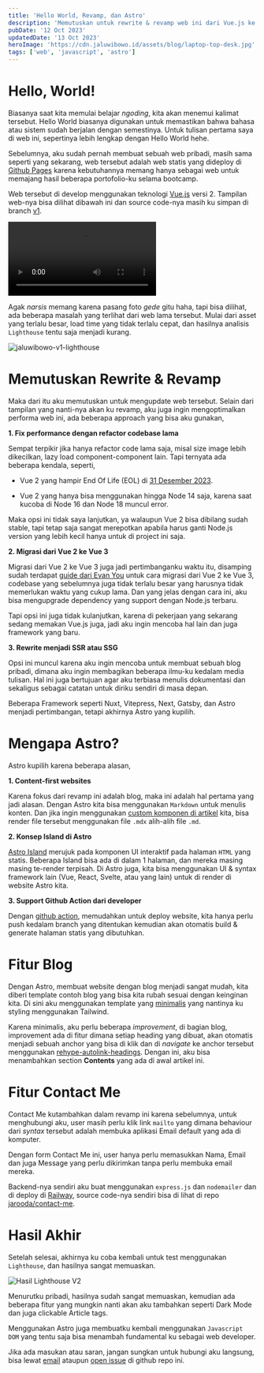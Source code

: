 ```yaml
---
title: 'Hello World, Revamp, dan Astro'
description: 'Memutuskan untuk rewrite & revamp web ini dari Vue.js ke Astro dan menambahkan fitur blog.'
pubDate: '12 Oct 2023'
updatedDate: '13 Oct 2023'
heroImage: 'https://cdn.jaluwibowo.id/assets/blog/laptop-top-desk.jpg'
tags: ['web', 'javascript', 'astro']
---
```


# Hello, World!

Biasanya saat kita memulai belajar *ngoding*, kita akan menemui kalimat tersebut. Hello World biasanya digunakan untuk memastikan bahwa bahasa atau sistem sudah berjalan dengan semestinya. Untuk tulisan pertama saya di web ini, sepertinya lebih lengkap dengan Hello World hehe.

Sebelumnya, aku sudah pernah membuat sebuah web pribadi, masih sama seperti yang sekarang, web tersebut adalah web statis yang dideploy di [Github Pages](https://pages.github.com/) karena kebutuhannya memang hanya sebagai web untuk memajang hasil beberapa portofolio-ku selama bootcamp.

Web tersebut di develop menggunakan teknologi [Vue.js](https://vuejs.org/) versi 2. Tampilan web-nya bisa dilihat dibawah ini dan source code-nya masih ku simpan di branch [v1](https://github.com/jarooda/jarooda.github.io/tree/v1).

<div class=" flex justify-center mb-4">
  <video src="https://cdn.jaluwibowo.id/assets/blog/jaluwibowo-v1.mp4" controls="controls" class=" w-128">
  </video>
</div>

Agak *narsis* memang karena pasang foto *gede* gitu haha, tapi bisa dilihat, ada beberapa masalah yang terlihat dari web lama tersebut. Mulai dari asset yang terlalu besar, load time yang tidak terlalu cepat, dan hasilnya analisis `Lighthouse` tentu saja menjadi kurang.

![jaluwibowo-v1-lighthouse](https://cdn.jaluwibowo.id/assets/blog/jaluwibowo-v1-lighthouse.png)

# Memutuskan Rewrite & Revamp

Maka dari itu aku memutuskan untuk mengupdate web tersebut. Selain dari tampilan yang nanti-nya akan ku revamp, aku juga ingin mengoptimalkan performa web ini, ada beberapa approach yang bisa aku gunakan,

**1. Fix performance dengan refactor codebase lama**

Sempat terpikir jika hanya refactor code lama saja, misal size image lebih dikecilkan, lazy load component-component lain. Tapi ternyata ada beberapa kendala, seperti,

- Vue 2 yang hampir End Of Life (EOL) di [31 Desember 2023](https://v2.vuejs.org/lts/).

- Vue 2 yang hanya bisa menggunakan hingga Node 14 saja, karena saat kucoba di Node 16 dan Node 18 muncul error.

Maka opsi ini tidak saya lanjutkan, ya walaupun Vue 2 bisa dibilang sudah stable, tapi tetap saja sangat merepotkan apabila harus ganti Node.js version yang lebih kecil hanya untuk di project ini saja.

**2. Migrasi dari Vue 2 ke Vue 3**

Migrasi dari Vue 2 ke Vue 3 juga jadi pertimbanganku waktu itu, disamping sudah terdapat [guide dari Evan You](https://github.com/vuejs/vue-hackernews-2.0/compare/migration) untuk cara migrasi dari Vue 2 ke Vue 3, codebase yang sebelumnya juga tidak terlalu besar yang harusnya tidak memerlukan waktu yang cukup lama. Dan yang jelas dengan cara ini, aku bisa mengupgrade dependency yang support dengan Node.js terbaru.

Tapi opsi ini juga tidak kulanjutkan, karena di pekerjaan yang sekarang sedang memakan Vue.js juga, jadi aku ingin mencoba hal lain dan juga framework yang baru.

**3. Rewrite menjadi SSR atau SSG**

Opsi ini muncul karena aku ingin mencoba untuk membuat sebuah blog pribadi, dimana aku ingin membagikan beberapa ilmu-ku kedalam media tulisan. Hal ini juga bertujuan agar aku terbiasa menulis dokumentasi dan sekaligus sebagai catatan untuk diriku sendiri di masa depan.

Beberapa Framework seperti Nuxt, Vitepress, Next, Gatsby, dan Astro menjadi pertimbangan, tetapi akhirnya Astro yang kupilih.

# Mengapa Astro?

Astro kupilih karena beberapa alasan,

**1. Content-first websites**

Karena fokus dari revamp ini adalah blog, maka ini adalah hal pertama yang jadi alasan. Dengan Astro kita bisa menggunakan `Markdown` untuk menulis konten. Dan jika ingin menggunakan [custom komponen di artikel](https://docs.astro.build/en/guides/markdown-content/#using-components-in-mdx) kita, bisa render file tersebut menggunakan file `.mdx` alih-alih file `.md`.

**2. Konsep Island di Astro**

[Astro Island](https://docs.astro.build/en/concepts/islands/) merujuk pada komponen UI interaktif pada halaman `HTML` yang statis. Beberapa Island bisa ada di dalam 1 halaman, dan mereka masing masing te-render terpisah. Di Astro juga, kita bisa menggunakan UI & syntax framework lain (Vue, React, Svelte, atau yang lain) untuk di render di website Astro kita.

**3. Support Github Action dari developer**

Dengan [github action](https://docs.astro.build/en/guides/deploy/github/), memudahkan untuk deploy website, kita hanya perlu push kedalam branch yang ditentukan kemudian akan otomatis build & generate halaman statis yang dibutuhkan.

# Fitur Blog

Dengan Astro, membuat website dengan blog menjadi sangat mudah, kita diberi template contoh blog yang bisa kita rubah sesuai dengan keinginan kita. Di sini aku menggunakan template yang [minimalis](https://github.com/withastro/astro/tree/latest/examples/blog) yang nantinya ku styling menggunakan Tailwind.

Karena minimalis, aku perlu beberapa *improvement*, di bagian blog, improvement ada di fitur dimana setiap heading yang dibuat, akan otomatis menjadi sebuah anchor yang bisa di klik dan di *navigate* ke anchor tersebut menggunakan [rehype-autolink-headings](https://github.com/rehypejs/rehype-autolink-headings). Dengan ini, aku bisa menambahkan section **Contents** yang ada di awal artikel ini.

# Fitur Contact Me

Contact Me kutambahkan dalam revamp ini karena sebelumnya, untuk menghubungi aku, user masih perlu klik link `mailto` yang dimana behaviour dari *syntax* tersebut adalah membuka aplikasi Email default yang ada di komputer.

Dengan form Contact Me ini, user hanya perlu memasukkan Nama, Email dan juga Message yang perlu dikirimkan tanpa perlu membuka email mereka.

Backend-nya sendiri aku buat menggunakan `express.js` dan `nodemailer` dan di deploy di [Railway](https://railway.app/), source code-nya sendiri bisa di lihat di repo [jarooda/contact-me](https://github.com/jarooda/contact-me).

# Hasil Akhir

Setelah selesai, akhirnya ku coba kembali untuk test menggunakan `Lighthouse`, dan hasilnya sangat memuaskan.

![Hasil Lighthouse V2](https://cdn.jaluwibowo.id/assets/blog/jaluwibowo-v2-lighthouse.png)

Menurutku pribadi, hasilnya sudah sangat memuaskan, kemudian ada beberapa fitur yang mungkin nanti akan aku tambahkan seperti Dark Mode dan juga clickable Article tags.

Menggunakan Astro juga membuatku kembali menggunakan `Javascript DOM` yang tentu saja bisa menambah fundamental ku sebagai web developer.

Jika ada masukan atau saran, jangan sungkan untuk hubungi aku langsung, bisa lewat [email](https://www.jaluwibowo.id/#contactme) ataupun [open issue](https://github.com/jarooda/jarooda.github.io/issues) di github repo ini.